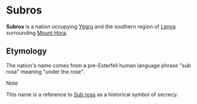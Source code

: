 # Subros

**Subros** is a nation occupying [Yggru](../../mote/esterfell/yggru) and the southern region of [Lenya](../../mote/esterfell/lenya) surrounding [Mount Hora](../../mote/esterfell/lenya/mount-hora).

## Etymology

The nation's name comes from a pre-Esterfell human language phrase "sub rosa" meaning "under the rose".

> [!NOTE]
> This name is a reference to [Sub rosa](https://en.wikipedia.org/wiki/Sub_rosa) as a historical symbol of secrecy.
